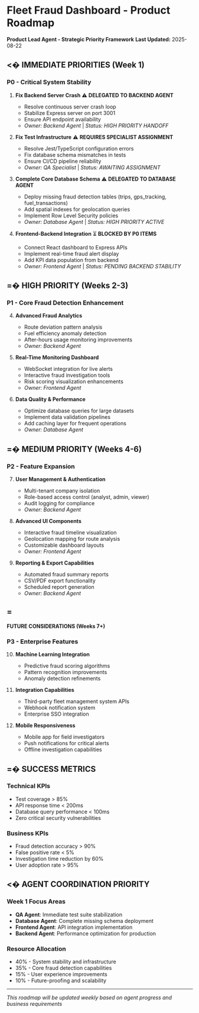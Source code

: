 # Fleet Fraud Dashboard - Product Roadmap
**Product Lead Agent - Strategic Priority Framework**
**Last Updated:** 2025-08-22

## <� **IMMEDIATE PRIORITIES (Week 1)**

### **P0 - Critical System Stability**
1. **Fix Backend Server Crash** ⚠️ **DELEGATED TO BACKEND AGENT**
   - Resolve continuous server crash loop
   - Stabilize Express server on port 3001
   - Ensure API endpoint availability
   - *Owner: Backend Agent* | *Status: HIGH PRIORITY HANDOFF*

2. **Fix Test Infrastructure** ⚠️ **REQUIRES SPECIALIST ASSIGNMENT**
   - Resolve Jest/TypeScript configuration errors
   - Fix database schema mismatches in tests
   - Ensure CI/CD pipeline reliability
   - *Owner: QA Specialist* | *Status: AWAITING ASSIGNMENT*

3. **Complete Core Database Schema** ⚠️ **DELEGATED TO DATABASE AGENT**
   - Deploy missing fraud detection tables (trips, gps_tracking, fuel_transactions)
   - Add spatial indexes for geolocation queries
   - Implement Row Level Security policies
   - *Owner: Database Agent* | *Status: HIGH PRIORITY ACTIVE*

4. **Frontend-Backend Integration** ⏳ **BLOCKED BY P0 ITEMS**
   - Connect React dashboard to Express APIs
   - Implement real-time fraud alert display
   - Add KPI data population from backend
   - *Owner: Frontend Agent* | *Status: PENDING BACKEND STABILITY*

## =� **HIGH PRIORITY (Weeks 2-3)**

### **P1 - Core Fraud Detection Enhancement**
4. **Advanced Fraud Analytics**
   - Route deviation pattern analysis
   - Fuel efficiency anomaly detection
   - After-hours usage monitoring improvements
   - *Owner: Backend Agent*

5. **Real-Time Monitoring Dashboard**
   - WebSocket integration for live alerts
   - Interactive fraud investigation tools
   - Risk scoring visualization enhancements
   - *Owner: Frontend Agent*

6. **Data Quality & Performance**
   - Optimize database queries for large datasets
   - Implement data validation pipelines
   - Add caching layer for frequent operations
   - *Owner: Database Agent*

## =� **MEDIUM PRIORITY (Weeks 4-6)**

### **P2 - Feature Expansion**
7. **User Management & Authentication**
   - Multi-tenant company isolation
   - Role-based access control (analyst, admin, viewer)
   - Audit logging for compliance
   - *Owner: Backend Agent*

8. **Advanced UI Components**
   - Interactive fraud timeline visualization
   - Geolocation mapping for route analysis
   - Customizable dashboard layouts
   - *Owner: Frontend Agent*

9. **Reporting & Export Capabilities**
   - Automated fraud summary reports
   - CSV/PDF export functionality
   - Scheduled report generation
   - *Owner: Backend Agent*

## = **FUTURE CONSIDERATIONS (Weeks 7+)**

### **P3 - Enterprise Features**
10. **Machine Learning Integration**
    - Predictive fraud scoring algorithms
    - Pattern recognition improvements
    - Anomaly detection refinements

11. **Integration Capabilities**
    - Third-party fleet management system APIs
    - Webhook notification system
    - Enterprise SSO integration

12. **Mobile Responsiveness**
    - Mobile app for field investigators
    - Push notifications for critical alerts
    - Offline investigation capabilities

## =� **SUCCESS METRICS**

### **Technical KPIs**
- Test coverage > 85%
- API response time < 200ms
- Database query performance < 100ms
- Zero critical security vulnerabilities

### **Business KPIs**
- Fraud detection accuracy > 90%
- False positive rate < 5%
- Investigation time reduction by 60%
- User adoption rate > 95%

## <� **AGENT COORDINATION PRIORITY**

### **Week 1 Focus Areas**
- **QA Agent**: Immediate test suite stabilization
- **Database Agent**: Complete missing schema deployment
- **Frontend Agent**: API integration implementation
- **Backend Agent**: Performance optimization for production

### **Resource Allocation**
- 40% - System stability and infrastructure
- 35% - Core fraud detection capabilities
- 15% - User experience improvements
- 10% - Future-proofing and scalability

---

*This roadmap will be updated weekly based on agent progress and business requirements*